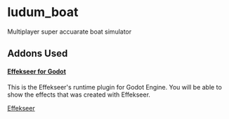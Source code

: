 # ludum_boat
Multiplayer super accuarate boat simulator

## Addons Used

#### [Effekseer for Godot](https://github.com/effekseer/EffekseerForGodot4)

This is the Effekseer's runtime plugin for Godot Engine.
You will be able to show the effects that was created with Effekseer.

[Effekseer](https://effekseer.github.io/en/index.html)
